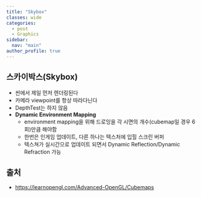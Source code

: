 ```yaml
---
title: "Skybox"
classes: wide
categories: 
  - post
  - Graphics
sidebar:
  nav: "main"
author_profile: true
---
```

   
## 스카이박스(Skybox)
* 씬에서 제일 먼저 렌더링된다
* 카메라 viewpoint를 항상 따라다닌다
* DepthTest는 하지 않음
* **Dynamic Environment Mapping**
  * environment mapping을 위해 드로잉을 각 시면의 개수(cubemap일 경우 6회)만큼 해야함
  * 한번은 인게임 업데이트, 다른 하나는 텍스처에 입힐 스크린 버퍼
  * 텍스쳐가 실시간으로 업데이트 되면서 Dynamic Reflection/Dynamic Refraction 가능

## 출처
* <https://learnopengl.com/Advanced-OpenGL/Cubemaps>  

